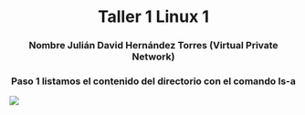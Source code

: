 <h1 align="center">       Taller 1 Linux 1 </h1>

<h3 align="center">Nombre Julián David Hernández Torres  (Virtual Private Network)</h2>

<h3 align="center">Paso 1 listamos  el contenido del directorio con el comando  ls-a</h2>

<img src="./1.png">

